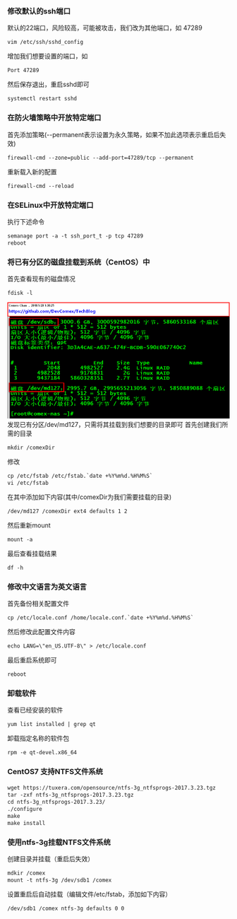 ### 修改默认的ssh端口
默认的22端口，风险较高，可能被攻击，我们改为其他端口，如 47289
```
vim /etc/ssh/sshd_config
```
增加我们想要设置的端口，如
```
Port 47289
```
然后保存退出，重启sshd即可
```
systemctl restart sshd
```

### 在防火墙策略中开放特定端口
首先添加策略(--permanent表示设置为永久策略，如果不加此选项表示重启后失效)
```
firewall-cmd --zone=public --add-port=47289/tcp --permanent
```
重新载入新的配置
```
firewall-cmd --reload
```

### 在SELinux中开放特定端口
执行下述命令
```
semanage port -a -t ssh_port_t -p tcp 47289
reboot
```

### 将已有分区的磁盘挂载到系统（CentOS）中
首先查看现有的磁盘情况
```
fdisk -l
```
![](https://github.com/DevComex/TechBlog/blob/master/ScreenShots/ScreenShot-2018-05-28_013821.png)
发现已有分区/dev/md127，只需将其挂载到我们想要的目录即可
首先创建我们所需的目录
```
mkdir /comexDir
```
修改
```
cp /etc/fstab /etc/fstab.`date +%Y%m%d.%H%M%S`
vi /etc/fstab
```
在其中添加如下内容(其中/comexDir为我们需要挂载的目录)
```
/dev/md127 /comexDir ext4 defaults 1 2
```
然后重新mount
```
mount -a
```
最后查看挂载结果
```
df -h
```

### 修改中文语言为英文语言
首先备份相关配置文件
```
cp /etc/locale.conf /home/locale.conf.`date +%Y%m%d.%H%M%S`
```
然后修改此配置文件内容
```
echo LANG=\"en_US.UTF-8\" > /etc/locale.conf
```
最后重启系统即可
```
reboot
```

### 卸载软件
查看已经安装的软件
```
yum list installed | grep qt
```
卸载指定名称的软件包
```
rpm -e qt-devel.x86_64
```

### CentOS7 支持NTFS文件系统
```
wget https://tuxera.com/opensource/ntfs-3g_ntfsprogs-2017.3.23.tgz
tar -zxf ntfs-3g_ntfsprogs-2017.3.23.tgz 
cd ntfs-3g_ntfsprogs-2017.3.23/
./configure
make
make install
```

### 使用ntfs-3g挂载NTFS文件系统
创建目录并挂载（重启后失效）
```
mdkir /comex
mount -t ntfs-3g /dev/sdb1 /comex
```
设置重启后自动挂载（编辑文件/etc/fstab，添加如下内容）
```
/dev/sdb1 /comex ntfs-3g defaults 0 0
```